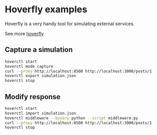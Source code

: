 # Hoverfly examples
Hoverfly is a very handy tool for simulating external services.

See more [hoverfly](http://hoverfly.readthedocs.io/en/latest/index.html)


## Capture a simulation

```bash
hoverctl start
hoverctl mode capture
curl --proxy http://localhost:8500 http://localhost:3000/posts/1
hoverctl export simulation.json
hoverctl stop
```

## Modify response
```bash
hoverctl start
hoverctl import simulation.json
hoverctl middleware --binary python --script middleware.py
curl --proxy http://localhost:8500 http://localhost:3000/posts/1
hoverctl stop
```
